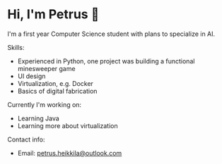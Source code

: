 # Hi, I'm Petrus 👋

I'm a first year Computer Science student with plans to specialize in AI.

Skills:
- Experienced in Python, one project was building a functional minesweeper game
- UI design
- Virtualization, e.g. Docker
- Basics of digital fabrication

Currently I'm working on:
- Learning Java
- Learning more about virtualization

Contact info:
- Email: petrus.heikkila@outlook.com
<!--
**Putk1/Putk1** is a ✨ _special_ ✨ repository because its `README.md` (this file) appears on your GitHub profile.

Here are some ideas to get you started:

- 🔭 I’m currently working on ...
- 🌱 I’m currently learning ...
- 👯 I’m looking to collaborate on ...
- 🤔 I’m looking for help with ...
- 💬 Ask me about ...
- 📫 How to reach me: ...
- 😄 Pronouns: ...
- ⚡ Fun fact: ...
-->

